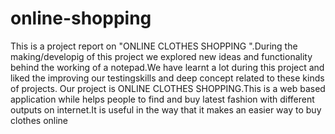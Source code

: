 # online-shopping
This is a project report on "ONLINE CLOTHES SHOPPING ".During the making/developig of this project we explored new ideas and functionality behind the working of a notepad.We have learnt a lot during this project and liked the improving our testingskills and deep concept related to these kinds of projects.
Our project is ONLINE CLOTHES SHOPPING.This is a web based application while helps people to find and buy latest fashion with different outputs
on internet.It is useful in the way that it makes an easier way to buy clothes online
